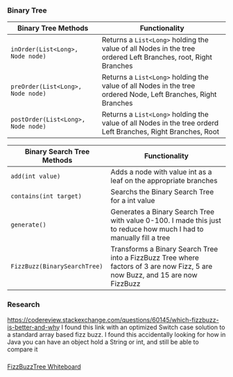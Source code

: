 ### Binary Tree

| Binary Tree Methods               | Functionality                                                                                                 |
|-----------------------------------|---------------------------------------------------------------------------------------------------------------|
| `inOrder(List<Long>, Node node)`  | Returns a `List<Long>` holding the value of all Nodes in the tree ordered Left Branches, root, Right Branches |       |
| `preOrder(List<Long>, Node node)` | Returns a `List<Long>` holding the value of all Nodes in the tree ordered Node, Left Branches, Right Branches |
| `postOrder(List<Long>, Node node)`| Returns a `List<Long>` holding the value of all Nodes in the tree orderd Left Branches, Right Branches, Root  |


| Binary Search Tree Methods  | Functionality                                                                                                                 |
|-----------------------------|-------------------------------------------------------------------------------------------------------------------------------|
| `add(int value)`            | Adds a node with value int as a leaf on the appropriate branches                                                              |
| `contains(int target)`      | Searchs the Binary Search Tree for a int value                                                                                |
| `generate()`                | Generates a Binary Search Tree with value 0-100. I made this just to reduce how much I had to manually fill a tree            | 
| `FizzBuzz(BinarySearchTree)`| Transforms a Binary Search Tree into a FizzBuzz Tree where factors of 3 are now Fizz, 5 are now Buzz, and 15 are now FizzBuzz |

### Research
https://codereview.stackexchange.com/questions/60145/which-fizzbuzz-is-better-and-why
I found this link with an optimized Switch case solution to a standard array based fizz buzz.
I found this accidentally looking for how in Java you can have an object hold a String or int, and still be able to compare it 
###
[FizzBuzzTree Whiteboard](https://github.com/MichaelJahns/codeChallenges/blob/master/java/src/assets/FizzBuzz.jpg)
